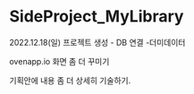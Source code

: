 # SideProject_MyLibrary

2022.12.18(일)
프로젝트 생성 - DB 연결 -더미데이터

ovenapp.io 화면 좀 더 꾸미기

기획안에 내용 좀 더 상세히 기술하기.
